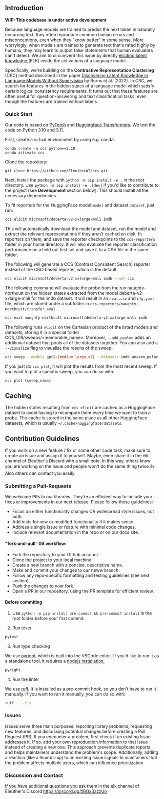 ## Introduction

**WIP: This codebase is under active development**

Because language models are trained to predict the next token in naturally occurring text, they often reproduce common
human errors and misconceptions, even when they "know better" in some sense. More worryingly, when models are trained to
generate text that's rated highly by humans, they may learn to output false statements that human evaluators can't
detect. We aim to circumvent this issue by directly [eliciting latent knowledge
](https://docs.google.com/document/d/1WwsnJQstPq91_Yh-Ch2XRL8H_EpsnjrC1dwZXR37PC8/edit) (ELK) inside the activations
of a language model.

Specifically, we're building on the **Contrastive Representation Clustering** (CRC) method described in the
paper [Discovering Latent Knowledge in Language Models Without Supervision](https://arxiv.org/abs/2212.03827) by Burns
et al. (2022). In CRC, we search for features in the hidden states of a language model which satisfy certain logical
consistency requirements. It turns out that these features are often useful for question-answering and text
classification tasks, even though the features are trained without labels.

### Quick **Start**

Our code is based on [PyTorch](http://pytorch.org)
and [Huggingface Transformers](https://huggingface.co/docs/transformers/index). We test the code on Python 3.10 and
3.11.

First, create a virtual environment by using e.g. conda:

```
conda create -n ccs python==3.10
conda activate ccs
```

Clone the repository:
```
git clone https://github.com/EleutherAI/ccs.git
```

Next, install the package with `python -m pip install -e .` in the root directory. Use `python -m pip install -e .[dev]` if you'd like to contribute to the project (see **Development** section below). This should install all the necessary dependencies.

To fit reporters for the HuggingFace model `model` and dataset `dataset`, just run:

```bash
ccs elicit microsoft/deberta-v2-xxlarge-mnli imdb
```

This will automatically download the model and dataset, run the model and extract the relevant representations if they
aren't cached on disk, fit reporters on them, and save the reporter checkpoints to the `ccs-reporters` folder in your
home directory. It will also evaluate the reporter classification performance on a held out test set and save it to a
CSV file in the same folder.

The following will generate a CCS (Contrast Consistent Search) reporter instead of the CRC-based reporter, which is the
default.

```bash
ccs elicit microsoft/deberta-v2-xxlarge-mnli imdb --net ccs
```

The following command will evaluate the probe from the run naughty-northcutt on the hidden states extracted from the
model deberta-v2-xxlarge-mnli for the imdb dataset. It will result in an `eval.csv` and `cfg.yaml` file, which are
stored under a subfolder in `ccs-reporters/naughty-northcutt/transfer_eval`.

```bash
ccs eval naughty-northcutt microsoft/deberta-v2-xxlarge-mnli imdb
```

The following runs `elicit` on the Cartesian product of the listed models and datasets, storing it in a special folder
CCS_DIR/sweeps/<memorable_name>. Moreover, `--add_pooled` adds an additional dataset that pools all of the datasets
together. You can also add a `--visualize` flag to visualize the results of the sweep.

```bash
ccs sweep --models gpt2-{medium,large,xl} --datasets imdb amazon_polarity --add_pooled
```

If you just do `ccs plot`, it will plot the results from the most recent sweep.
If you want to plot a specific sweep, you can do so with:

```bash
ccs plot {sweep_name}
```

## Caching

The hidden states resulting from `ccs elicit` are cached as a HuggingFace dataset to avoid having to recompute them
every time we want to train a probe. The cache is stored in the same place as all other HuggingFace datasets, which is
usually `~/.cache/huggingface/datasets`.

## Contribution Guidelines

If you work on a new feature / fix or some other code task, make sure to create an issue and assign it to yourself.
Maybe, even share it in the elk channel of Eleuther's Discord with a small note. In this way, others know you are
working on the issue and people won't do the same thing twice 👍 Also others can contact you easily.

### Submitting a Pull-Requests
We welcome PRs to our libraries. They're an efficient way to include your fixes or improvements in our next release. Please follow these guidelines:

- Focus on either functionality changes OR widespread style issues, not both.
- Add tests for new or modified functionality if it makes sense.
- Address a single issue or feature with minimal code changes.
- Include relevant documentation in the repo or on our docs site.

#### "fork-and-pull" Git workflow:

- Fork the repository to your Github account.
- Clone the project to your local machine.
- Create a new branch with a concise, descriptive name.
- Make and commit your changes to our neww branch.
- Follow any repo-specific formatting and testing guidelines (see next section)
- Push the changes to your fork.
- Open a PR in our repository, using the PR template for efficient review.


#### Before commiting
1. Use `python -m pip install pre-commit && pre-commit install` in the root folder before your first commit.

2. Run tests

```bash
pytest
```

3. Run type checking

We use [pyright](https://github.com/microsoft/pyright), which is built into the VSCode editor. If you'd like to run it
as a standalone tool, it requires a [nodejs installation.](https://nodejs.org/en/download/)

```bash
pyright
```

4. Run the linter

We use [ruff](https://beta.ruff.rs/docs/). It is installed as a pre-commit hook, so you don't have to run it manually.
If you want to run it manually, you can do so with:

```bash
ruff . --fix
```

### Issues

Issues serve three main purposes: reporting library problems, requesting new features, and discussing potential changes before creating a Pull Request (PR). If you encounter a problem, first check if an existing Issue addresses it. If so, add your own reproduction information to that Issue instead of creating a new one. This approach prevents duplicate reports and helps maintainers understand the problem's scope. Additionally, adding a reaction (like a thumbs-up) to an existing Issue signals to maintainers that the problem affects multiple users, which can influence prioritization.

### Discussion and Contact

If you have additional questions you ask them in the elk channel of Eleuther's Discord https://discord.gg/zBGx3azzUn 
